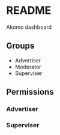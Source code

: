 # README #

Akomo dashboard

## Groups ##
* Advertiser
* Moderator
* Superviser

## Permissions ##
### Advertiser ###
### Superviser ###